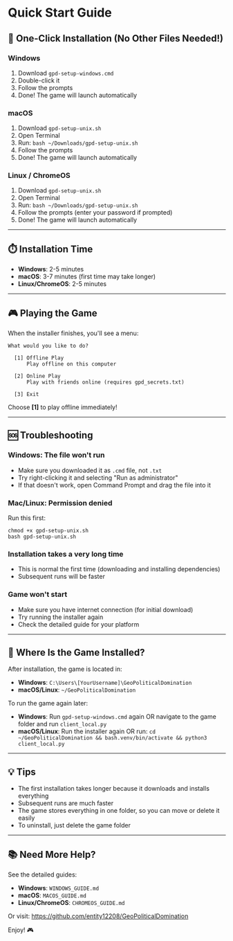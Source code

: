# Quick Start Guide

## 🚀 One-Click Installation (No Other Files Needed!)

### Windows
1. Download `gpd-setup-windows.cmd`
2. Double-click it
3. Follow the prompts
4. Done! The game will launch automatically

### macOS
1. Download `gpd-setup-unix.sh`
2. Open Terminal
3. Run: `bash ~/Downloads/gpd-setup-unix.sh`
4. Follow the prompts
5. Done! The game will launch automatically

### Linux / ChromeOS
1. Download `gpd-setup-unix.sh`
2. Open Terminal
3. Run: `bash ~/Downloads/gpd-setup-unix.sh`
4. Follow the prompts (enter your password if prompted)
5. Done! The game will launch automatically

---

## ⏱️ Installation Time
- **Windows**: 2-5 minutes
- **macOS**: 3-7 minutes (first time may take longer)
- **Linux/ChromeOS**: 2-5 minutes

---

## 🎮 Playing the Game

When the installer finishes, you'll see a menu:

```
What would you like to do?

  [1] Offline Play
      Play offline on this computer

  [2] Online Play
      Play with friends online (requires gpd_secrets.txt)

  [3] Exit
```

Choose **[1]** to play offline immediately!

---

## 🆘 Troubleshooting

### Windows: The file won't run
- Make sure you downloaded it as `.cmd` file, not `.txt`
- Try right-clicking it and selecting "Run as administrator"
- If that doesn't work, open Command Prompt and drag the file into it

### Mac/Linux: Permission denied
Run this first:
```
chmod +x gpd-setup-unix.sh
bash gpd-setup-unix.sh
```

### Installation takes a very long time
- This is normal the first time (downloading and installing dependencies)
- Subsequent runs will be faster

### Game won't start
- Make sure you have internet connection (for initial download)
- Try running the installer again
- Check the detailed guide for your platform

---

## 📍 Where Is the Game Installed?

After installation, the game is located in:
- **Windows**: `C:\Users\[YourUsername]\GeoPoliticalDomination`
- **macOS/Linux**: `~/GeoPoliticalDomination`

To run the game again later:
- **Windows**: Run `gpd-setup-windows.cmd` again OR navigate to the game folder and run `client_local.py`
- **macOS/Linux**: Run the installer again OR run: `cd ~/GeoPoliticalDomination && bash.venv/bin/activate && python3 client_local.py`

---

## 💡 Tips

- The first installation takes longer because it downloads and installs everything
- Subsequent runs are much faster
- The game stores everything in one folder, so you can move or delete it easily
- To uninstall, just delete the game folder

---

## 📚 Need More Help?

See the detailed guides:
- **Windows**: `WINDOWS_GUIDE.md`
- **macOS**: `MACOS_GUIDE.md`
- **Linux/ChromeOS**: `CHROMEOS_GUIDE.md`

Or visit: https://github.com/entity12208/GeoPoliticalDomination

Enjoy! 🎮
